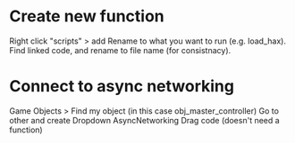 # Create new function
Right click "scripts" > add
Rename to what you want to run (e.g. load_hax).
Find linked code, and rename to file name (for consistnacy).

# Connect to async networking
Game Objects > Find my object (in this case obj_master_controller)
Go to other and create
Dropdown AsyncNetworking
Drag code (doesn't need a function)